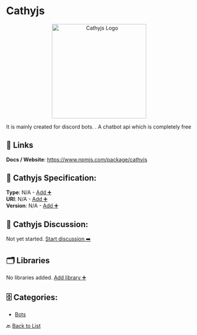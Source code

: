 # Cathyjs
<p align="center">
    <img width="256" src="https://raw.githubusercontent.com/apis-list/apis-list/main/apis/cathyjs/logo_256x256.png" alt="Cathyjs Logo"/>
</p>
It is mainly created for discord bots. . A chatbot api which is completely free

##  🔗 Links
**Docs / Website**: https://www.npmjs.com/package/cathyjs

## 🧬 Cathyjs Specification:
**Type**: N/A - [Add ➕](https://github.com/apis-list/apis-list/edit/main/apis.yaml#L2659)  
**URI**: N/A - [Add ➕](https://github.com/apis-list/apis-list/edit/main/apis.yaml#L2659)  
**Version**: N/A - [Add ➕](https://github.com/apis-list/apis-list/edit/main/apis.yaml#L2659)

## 💬 Cathyjs Discussion:
Not yet started. [Start discussion ➡️](https://github.com/apis-list/apis-list/discussions/new)

## 🗂️ Libraries

No libraries added. [Add library ➕](https://github.com/apis-list/apis-list/edit/main/apis.yaml#L2659)    


## 🗄️ Categories:
- [Bots](https://github.com/apis-list/apis-list#bots-)

🔙  [Back to List](https://github.com/apis-list/apis-list)

